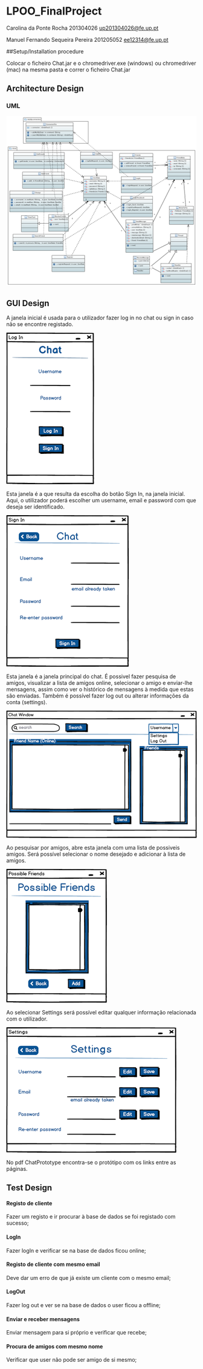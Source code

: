 # LPOO_FinalProject

Carolina da Ponte Rocha 201304026 up201304026@fe.up.pt

Manuel Fernando Sequeira Pereira 201205052 ee12314@fe.up.pt

##Setup/Installation procedure

Colocar o ficheiro Chat.jar e o chromedriver.exe (windows) ou chromedriver (mac) na mesma pasta e correr o ficheiro Chat.jar

## Architecture Design
### UML
![Screenshot](UML.png)

## GUI Design

A janela inicial é usada para o utilizador fazer log in no chat ou sign in caso não se encontre registado.

![Screenshot](NewMockup1.png)

Esta janela é a que resulta da escolha do botão Sign In, na janela inicial. Aqui, o utilizador poderá escolher um username, email e password com que deseja ser identificado.

![Screenshot](NewMockup2.png)

Esta janela é a janela principal do chat. É possivel fazer pesquisa de amigos, visualizar a lista de amigos online, selecionar o amigo e enviar-lhe mensagens, assim como ver o histórico de mensagens à medida que estas são enviadas. Também é possível fazer log out ou alterar informações da conta (settings). 

![Screenshot](NewMockup3.png)

Ao pesquisar por amigos, abre esta janela com uma lista de possiveis amigos. Será possível selecionar o nome desejado e adicionar à lista de amigos.

![Screenshot](NewMockup4.png)

Ao selecionar Settings será possível editar qualquer informação relacionada com o utilizador.

![Screenshot](NewMockup5.png)

No pdf ChatPrototype encontra-se o protótipo com os links entre as páginas.

## Test Design
#### Registo de cliente 
Fazer um registo e ir procurar à base de dados se foi registado com sucesso;

#### LogIn 
Fazer logIn e verificar se na base de dados ficou online;

#### Registo de cliente com mesmo email 
Deve dar um erro de que já existe um cliente com o mesmo email;

#### LogOut 
Fazer log out e ver se na base de dados o user ficou a offline;

#### Enviar e receber mensagens 
Enviar mensagem para si próprio e verificar que recebe;

#### Procura de amigos com mesmo nome 
Verificar que user não pode ser amigo de si mesmo;
